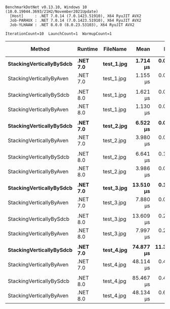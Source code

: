 ```

BenchmarkDotNet v0.13.10, Windows 10 (10.0.19044.3693/21H2/November2021Update)
  [Host]     : .NET 7.0.14 (7.0.1423.51910), X64 RyuJIT AVX2
  Job-PARHUX : .NET 7.0.14 (7.0.1423.51910), X64 RyuJIT AVX2
  Job-YLHAAW : .NET 8.0.0 (8.0.23.53103), X64 RyuJIT AVX2

IterationCount=10  LaunchCount=1  WarmupCount=1  

```
| Method                   | Runtime  | FileName   | Mean      | Error      | StdDev    | Ratio | RatioSD | Gen0   | Allocated | Alloc Ratio |
|------------------------- |--------- |----------- |----------:|-----------:|----------:|------:|--------:|-------:|----------:|------------:|
| **StackingVerticallyBySdcb** | **.NET 7.0** | **test_1.jpg** |  **1.714 μs** |  **0.0270 μs** | **0.0161 μs** |  **1.00** |    **0.00** | **0.0668** |     **280 B** |        **1.00** |
| StackingVerticallyByAven | .NET 7.0 | test_1.jpg |  1.155 μs |  0.0175 μs | 0.0116 μs |  0.67 |    0.01 | 0.0553 |     232 B |        0.83 |
|                          |          |            |           |            |           |       |         |        |           |             |
| StackingVerticallyBySdcb | .NET 8.0 | test_1.jpg |  1.621 μs |  0.0194 μs | 0.0128 μs |  1.00 |    0.00 | 0.0668 |     280 B |        1.00 |
| StackingVerticallyByAven | .NET 8.0 | test_1.jpg |  1.130 μs |  0.0054 μs | 0.0036 μs |  0.70 |    0.01 | 0.0553 |     232 B |        0.83 |
|                          |          |            |           |            |           |       |         |        |           |             |
| **StackingVerticallyBySdcb** | **.NET 7.0** | **test_2.jpg** |  **6.522 μs** |  **0.0300 μs** | **0.0178 μs** |  **1.00** |    **0.00** | **0.0610** |     **280 B** |        **1.00** |
| StackingVerticallyByAven | .NET 7.0 | test_2.jpg |  3.980 μs |  0.0239 μs | 0.0142 μs |  0.61 |    0.00 | 0.0534 |     232 B |        0.83 |
|                          |          |            |           |            |           |       |         |        |           |             |
| StackingVerticallyBySdcb | .NET 8.0 | test_2.jpg |  6.641 μs |  0.1991 μs | 0.1317 μs |  1.00 |    0.00 | 0.0610 |     280 B |        1.00 |
| StackingVerticallyByAven | .NET 8.0 | test_2.jpg |  3.986 μs |  0.0611 μs | 0.0404 μs |  0.60 |    0.02 | 0.0534 |     232 B |        0.83 |
|                          |          |            |           |            |           |       |         |        |           |             |
| **StackingVerticallyBySdcb** | **.NET 7.0** | **test_3.jpg** | **13.510 μs** |  **0.1125 μs** | **0.0744 μs** |  **1.00** |    **0.00** | **0.0610** |     **280 B** |        **1.00** |
| StackingVerticallyByAven | .NET 7.0 | test_3.jpg |  7.880 μs |  0.0544 μs | 0.0360 μs |  0.58 |    0.00 | 0.0458 |     232 B |        0.83 |
|                          |          |            |           |            |           |       |         |        |           |             |
| StackingVerticallyBySdcb | .NET 8.0 | test_3.jpg | 13.609 μs |  0.2727 μs | 0.1623 μs |  1.00 |    0.00 | 0.0610 |     280 B |        1.00 |
| StackingVerticallyByAven | .NET 8.0 | test_3.jpg |  7.997 μs |  0.2122 μs | 0.1263 μs |  0.59 |    0.01 | 0.0458 |     232 B |        0.83 |
|                          |          |            |           |            |           |       |         |        |           |             |
| **StackingVerticallyBySdcb** | **.NET 7.0** | **test_4.jpg** | **74.877 μs** | **11.3797 μs** | **7.5270 μs** |  **1.00** |    **0.00** |      **-** |     **280 B** |        **1.00** |
| StackingVerticallyByAven | .NET 7.0 | test_4.jpg | 48.114 μs |  0.4437 μs | 0.2935 μs |  0.65 |    0.06 |      - |     232 B |        0.83 |
|                          |          |            |           |            |           |       |         |        |           |             |
| StackingVerticallyBySdcb | .NET 8.0 | test_4.jpg | 85.467 μs |  0.4689 μs | 0.2790 μs |  1.00 |    0.00 |      - |     280 B |        1.00 |
| StackingVerticallyByAven | .NET 8.0 | test_4.jpg | 48.134 μs |  0.6190 μs | 0.3683 μs |  0.56 |    0.00 |      - |     232 B |        0.83 |
